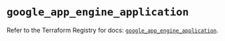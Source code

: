 # `google_app_engine_application`

Refer to the Terraform Registry for docs: [`google_app_engine_application`](https://registry.terraform.io/providers/hashicorp/google-beta/5.42.0/docs/resources/google_app_engine_application).
